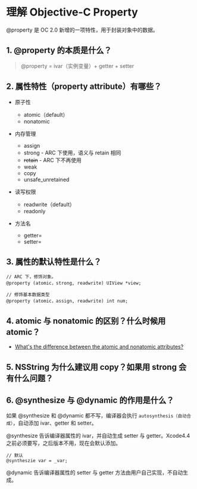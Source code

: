 # 理解 Objective-C Property

@property 是 OC 2.0 新增的一项特性，用于封装对象中的数据。

## 1. @property 的本质是什么？

> @property = ivar（实例变量）+ getter + setter

## 2. 属性特性（property attribute）有哪些？

- 原子性
    - atomic（default）
    - nonatomic

- 内存管理
    - assign
    - strong - ARC 下使用，语义与 retain 相同
    - <del>retain</del> - ARC 下不再使用
    - weak
    - copy
    - unsafe_unretained

- 读写权限
    - readwrite（default）
    - readonly

- 方法名
    - getter=<name>
    - setter=<name>

## 3. 属性的默认特性是什么？

```
// ARC 下，修饰对象。
@property (atomic，strong, readwrite) UIView *view;

// 修饰基本数据类型
@property (atomic，assign, readwrite) int num;
```

## 4. atomic 与 nonatomic 的区别？什么时候用 atomic？

- [What's the difference between the atomic and nonatomic attributes?](https://stackoverflow.com/questions/588866/whats-the-difference-between-the-atomic-and-nonatomic-attributes)

## 5. NSString 为什么建议用 copy？如果用 strong 会有什么问题？



## 6. @synthesize 与 @dynamic 的作用是什么？

如果 @synthesize 和 @dynamic 都不写，编译器会执行 `autosynthesis（自动合成）`，自动添加 ivar、getter 和 setter。

@synthesize 告诉编译器属性的 ivar，并自动生成 setter 与 getter。Xcode4.4 之前必须要写，之后版本不用，现在会默认添加。

```
// 默认
@syntheszie var = _var;
```

@dynamic 告诉编译器属性的 setter 与 getter 方法由用户自己实现，不自动生成。
